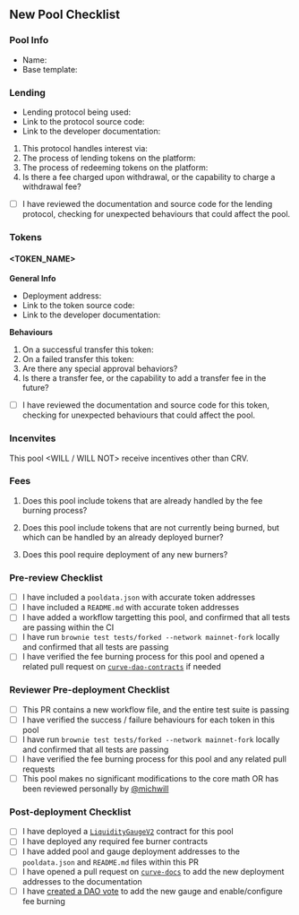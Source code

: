 ## New Pool Checklist

### Pool Info

* Name:
* Base template: <!-- Add a link to the pool template that you used as a starting point for this pool. -->

<!-- Add a short description here of anything special about this pool that a reviewer should be aware of. -->

### Lending

<!-- If this is not a lending pool, this section may be removed. -->

* Lending protocol being used:
* Link to the protocol source code:
* Link to the developer documentation:

1. This protocol handles interest via: <!-- token balance increases / redemption rate increases / other (describe) -->
2. The process of lending tokens on the platform: <!-- A brief technical description -->
3. The process of redeeming tokens on the platform:
4. Is there a fee charged upon withdrawal, or the capability to charge a withdrawal fee? <!-- If yes, explain how the fee works and how it is handled in the pool. -->

- [ ] I have reviewed the documentation and source code for the lending protocol, checking for unexpected behaviours that could affect the pool.

<!-- If the protocol has any unexpected behaviours that are not mentioned above, explain them here -->

### Tokens

<!-- Replicate the following section once for each wrapped and underlying token within the pool -->

#### <TOKEN_NAME>

**General Info**
* Deployment address:
* Link to the token source code:
* Link to the developer documentation:

**Behaviours**
1. On a successful transfer this token: <!-- returns True / returns None / other (describe) -->
2. On a failed transfer this token: <!-- returns False / reverts / other (describe) -->
3. Are there any special approval behaviors? <!-- Cannot approve more than your balance, cannot do nonzero to nonzero approval, cannot do approval, etc -->
4. Is there a transfer fee, or the capability to add a transfer fee in the future? <!-- If yes, explain how the fee works and how it is handled in the pool. -->

- [ ] I have reviewed the documentation and source code for this token, checking for unexpected behaviours that could affect the pool.

<!-- If the token has any unexpected behaviours that are not mentioned above, explain them here -->

### Incenvites

This pool <WILL / WILL NOT> receive incentives other than CRV.

<!-- If the pool is being incentivized with rewards from one or more teams, provide an explanation of how these rewards will be handled and any additional requirements they create. -->

### Fees

1. Does this pool include tokens that are already handled by the fee burning process? <!-- If yes, include references to the burners -->

2. Does this pool include tokens that are not currently being burned, but which can be handled by an already deployed burner? <!-- If yes, open a pull request modifying unit tests at https://github.com/curvefi/curve-dao-contracts/tree/master/tests/fork/Burners to demonstrate that the current burner(s) are capable -->

3. Does this pool require deployment of any new burners? <!-- If yes, open a pull request adding the new burner(s) to https://github.com/curvefi/curve-dao-contracts/tree/master/contracts/burners with tests to verify they work as expected -->

### Pre-review Checklist

<!-- All of these tasks must be completed prior to marking your PR as ready for review -->

- [ ] I have included a `pooldata.json` with accurate token addresses
- [ ] I have included a `README.md` with accurate token addresses
- [ ] I have added a workflow targetting this pool, and confirmed that all tests are passing within the CI
- [ ] I have run `brownie test tests/forked --network mainnet-fork` locally and confirmed that all tests are passing
- [ ] I have verified the fee burning process for this pool and opened a related pull request on [`curve-dao-contracts`](https://github.com/curvefi/curve-dao-contracts) if needed

### Reviewer Pre-deployment Checklist

<!-- To be completed by the reviewer (NOT the person who opened the pull request) prior to deployment -->

- [ ] This PR contains a new workflow file, and the entire test suite is passing
- [ ] I have verified the success / failure behaviours for each token in this pool
- [ ] I have run `brownie test tests/forked --network mainnet-fork` locally and confirmed that all tests are passing
- [ ] I have verified the fee burning process for this pool and any related pull requests
- [ ] This pool makes no significant modifications to the core math OR has been reviewed personally by [@michwill](https://github.com/michwill)

### Post-deployment Checklist

<!-- To be completed after deployment and prior to merging this pull request -->

- [ ] I have deployed a [`LiquidityGaugeV2`](https://github.com/curvefi/curve-dao-contracts/blob/master/contracts/gauges/LiquidityGaugeV2.vy) contract for this pool
- [ ] I have deployed any required fee burner contracts
- [ ] I have added pool and gauge deployment addresses to the `pooldata.json` and `README.md` files within this PR
- [ ] I have opened a pull request on [`curve-docs`](https://github.com/curvefi/curve-docs) to add the new deployment addresses to the documentation
- [ ] I have [created a DAO vote]((https://github.com/curvefi/curve-dao-contracts/blob/master/scripts/voting/new_vote.py)) to add the new gauge and enable/configure fee burning
